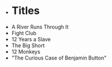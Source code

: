 - # Titles
- A River Runs Through It
- Fight Club
- 12 Years a Slave
- The Big Short
- 12 Monkeys
- "The Curious Case of Benjamin Button" 

